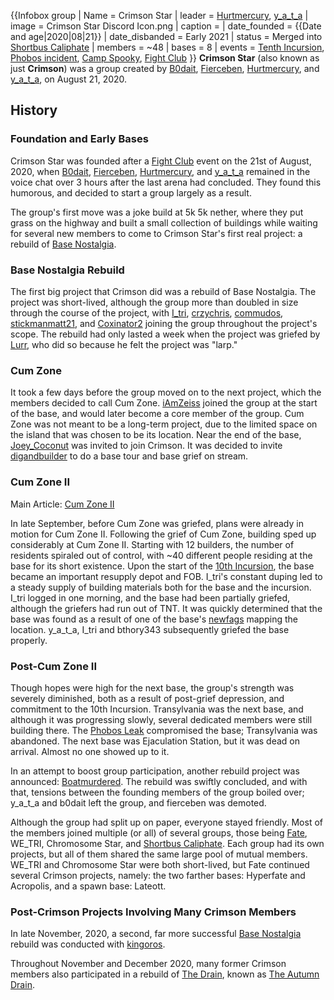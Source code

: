 {{Infobox group
| Name = Crimson Star
| leader = [Hurtmercury](https://2b2t.miraheze.org/wiki/Hurtmercury), [y_a_t_a](https://2b2t.miraheze.org/wiki/y_a_t_a)
| image = Crimson Star Discord Icon.png
| caption =
| date_founded = {{Date and age|2020|08|21}}
| date_disbanded = Early 2021
| status = Merged into [Shortbus Caliphate](https://2b2t.miraheze.org/wiki/Shortbus_Caliphate)
| members = ~48
| bases = 8
| events = [Tenth Incursion](https://2b2t.miraheze.org/wiki/Tenth_Incursion), [Phobos incident](https://2b2t.miraheze.org/wiki/Phobos_incident), [Camp Spooky](https://2b2t.miraheze.org/wiki/Guardsmen#Camp_Spooky), [Fight Club](https://2b2t.miraheze.org/wiki/Fight_Club)
}}
**Crimson Star** (also known as just **Crimson**) was a group created by [B0dait](https://2b2t.miraheze.org/wiki/B0dait), [Fierceben](https://2b2t.miraheze.org/wiki/Fierceben), [Hurtmercury](https://2b2t.miraheze.org/wiki/Hurtmercury), and [y_a_t_a](https://2b2t.miraheze.org/wiki/y_a_t_a), on August 21, 2020.

## History
### Foundation and Early Bases
Crimson Star was founded after a [Fight Club](https://2b2t.miraheze.org/wiki/Fight_Club) event on the 21st of August, 2020, when [B0dait](https://2b2t.miraheze.org/wiki/B0dait), [Fierceben](https://2b2t.miraheze.org/wiki/Fierceben), [Hurtmercury](https://2b2t.miraheze.org/wiki/Hurtmercury), and [y_a_t_a](https://2b2t.miraheze.org/wiki/y_a_t_a) remained in the voice chat over 3 hours after the last arena had concluded. They found this humorous, and decided to start a group largely as a result.

The group's first move was a joke build at 5k 5k nether, where they put grass on the highway and built a small collection of buildings while waiting for several new members to come to Crimson Star's first real project: a rebuild of [Base Nostalgia](https://2b2t.miraheze.org/wiki/Base_Nostalgia).

### Base Nostalgia Rebuild
The first big project that Crimson did was a rebuild of Base Nostalgia. The project was short-lived, although the group more than doubled in size through the course of the project, with [I_tri](https://2b2t.miraheze.org/wiki/I_tri), [crzychris](https://2b2t.miraheze.org/wiki/crzychris), [commudos](https://2b2t.miraheze.org/wiki/commudos), [stickmanmatt21](https://2b2t.miraheze.org/wiki/stickmanmatt21), and [Coxinator2](https://2b2t.miraheze.org/wiki/Coxinator2) joining the group throughout the project's scope. The rebuild had only lasted a week when the project was griefed by [Lurr](https://2b2t.miraheze.org/wiki/Lurr), who did so because he felt the project was "larp."

### Cum Zone
It took a few days before the group moved on to the next project, which the members decided to call Cum Zone. [iAmZeiss](https://2b2t.miraheze.org/wiki/iAmZeiss) joined the group at the start of the base, and would later become a core member of the group. Cum Zone was not meant to be a long-term project, due to the limited space on the island that was chosen to be its location. Near the end of the base, [Joey_Coconut](https://2b2t.miraheze.org/wiki/Joey_Coconut) was invited to join Crimson. It was decided to invite [digandbuilder](https://2b2t.miraheze.org/wiki/digandbuilder) to do a base tour and base grief on stream.

### Cum Zone II
Main Article: [Cum Zone II](https://2b2t.miraheze.org/wiki/Cum_Zone_II)

In late September, before Cum Zone was griefed, plans were already in motion for Cum Zone II. Following the grief of Cum Zone, building sped up considerably at Cum Zone II. Starting with 12 builders, the number of residents spiraled out of control, with ~40 different people residing at the base for its short existence. Upon the start of the [10th Incursion](https://2b2t.miraheze.org/wiki/10th_Incursion), the base became an important resupply depot and FOB. I_tri's constant duping led to a steady supply of building materials both for the base and the incursion. I_tri logged in one morning, and the base had been partially griefed, although the griefers had run out of TNT. It was quickly determined that the base was found as a result of one of the base's [newfags](https://2b2t.miraheze.org/wiki/newfags) mapping the location. y_a_t_a, I_tri and bthory343 subsequently griefed the base properly.

### Post-Cum Zone II
Though hopes were high for the next base, the group's strength was severely diminished, both as a result of post-grief depression, and commitment to the 10th Incursion. Transylvania was the next base, and although it was progressing slowly, several dedicated members were still building there. The [Phobos Leak](https://2b2t.miraheze.org/wiki/Phobos_backdoor) compromised the base; Transylvania was abandoned. The next base was Ejaculation Station, but it was dead on arrival. Almost no one showed up to it.

In an attempt to boost group participation, another rebuild project was announced: [Boatmurdered](https://2b2t.miraheze.org/wiki/Boatmurdered). The rebuild was swiftly concluded, and with that, tensions between the founding members of the group boiled over; y_a_t_a and b0dait left the group, and fierceben was demoted.

Although the group had split up on paper, everyone stayed friendly. Most of the members joined multiple (or all) of several groups, those being [Fate](https://2b2t.miraheze.org/wiki/Fate), WE_TRI, Chromosome Star, and [Shortbus Caliphate](https://2b2t.miraheze.org/wiki/Shortbus_Caliphate). Each group had its own projects, but all of them shared the same large pool of mutual members. WE_TRI and Chromosome Star were both short-lived, but Fate continued several Crimson projects, namely: the two farther bases: Hyperfate and Acropolis, and a spawn base: Lateott.

### Post-Crimson Projects Involving Many Crimson Members
In late November, 2020, a second, far more successful [Base Nostalgia](https://2b2t.miraheze.org/wiki/Base_Nostalgia) rebuild was conducted with [kingoros](https://2b2t.miraheze.org/wiki/kingoros).

Throughout November and December 2020, many former Crimson members also participated in a rebuild of [The Drain](https://2b2t.miraheze.org/wiki/The_Drain), known as [The Autumn Drain](https://2b2t.miraheze.org/wiki/The_Autumn_Drain).